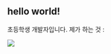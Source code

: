 ## hello world!

초등학생 개발자입니다.
제가 하는 것 :

<img src="https://img.shields.io/badge/Javascript-black?style=flat&logo=Javascript&logoColor=white"/>
